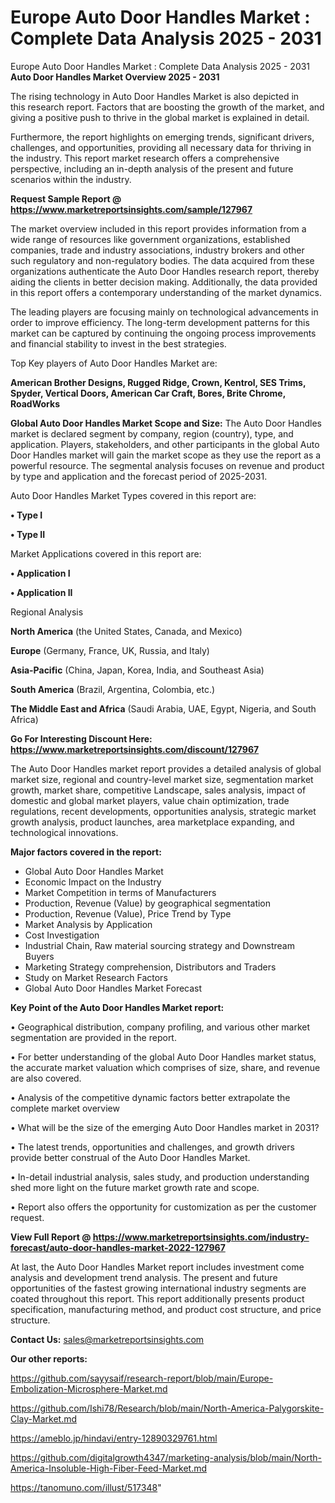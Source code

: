 # Europe Auto Door Handles Market : Complete Data Analysis 2025 - 2031
Europe Auto Door Handles Market : Complete Data Analysis 2025 - 2031
<Strong> Auto Door Handles Market Overview 2025 - 2031</strong>

The rising technology in Auto Door Handles Market is also depicted in this research report. Factors that are boosting the growth of the market, and giving a positive push to thrive in the global market is explained in detail.

Furthermore, the report highlights on emerging trends, significant drivers, challenges, and opportunities, providing all necessary data for thriving in the industry. This report market research offers a comprehensive perspective, including an in-depth analysis of the present and future scenarios within the industry.

<strong>Request Sample Report @ <a href=https://www.marketreportsinsights.com/sample/127967>https://www.marketreportsinsights.com/sample/127967</a></strong>

The market overview included in this report provides information from a wide range of resources like government organizations, established companies, trade and industry associations, industry brokers and other such regulatory and non-regulatory bodies. The data acquired from these organizations authenticate the Auto Door Handles research report, thereby aiding the clients in better decision making. Additionally, the data provided in this report offers a contemporary understanding of the market dynamics.

The leading players are focusing mainly on technological advancements in order to improve efficiency. The long-term development patterns for this market can be captured by continuing the ongoing process improvements and financial stability to invest in the best strategies.

Top Key players of Auto Door Handles Market are:

<strong>American Brother Designs, Rugged Ridge, Crown, Kentrol, SES Trims, Spyder, Vertical Doors, American Car Craft, Bores, Brite Chrome, RoadWorks</strong>

<strong><b>Global Auto Door Handles Market Scope and Size:</b></strong>
The Auto Door Handles market is declared segment by company, region (country), type, and application. Players, stakeholders, and other participants in the global Auto Door Handles market will gain the market scope as they use the report as a powerful resource. The segmental analysis focuses on revenue and product by type and application and the forecast period of 2025-2031.

Auto Door Handles Market Types covered in this report are:

<strong>• Type I

• Type II</strong>

Market Applications covered in this report are:

<strong>• Application I

• Application II</strong> 

Regional Analysis

<strong>North America</strong> (the United States, Canada, and Mexico)

<strong>Europe</strong> (Germany, France, UK, Russia, and Italy)

<strong>Asia-Pacific</strong> (China, Japan, Korea, India, and Southeast Asia)

<strong>South America</strong> (Brazil, Argentina, Colombia, etc.)

<strong>The Middle East and Africa</strong> (Saudi Arabia, UAE, Egypt, Nigeria, and South Africa)

<strong>Go For Interesting Discount Here: <a href=https://www.marketreportsinsights.com/discount/127967>https://www.marketreportsinsights.com/discount/127967</a></strong>

The Auto Door Handles market report provides a detailed analysis of global market size, regional and country-level market size, segmentation market growth, market share, competitive Landscape, sales analysis, impact of domestic and global market players, value chain optimization, trade regulations, recent developments, opportunities analysis, strategic market growth analysis, product launches, area marketplace expanding, and technological innovations.

<strong><b>Major factors covered in the report:</b></strong>
<ul>
  <li>Global Auto Door Handles Market </li>
  <li>Economic Impact on the Industry</li>
  <li>Market Competition in terms of Manufacturers</li>
  <li>Production, Revenue (Value) by geographical segmentation</li>
  <li>Production, Revenue (Value), Price Trend by Type</li>
  <li>Market Analysis by Application</li>
  <li>Cost Investigation</li>
  <li>Industrial Chain, Raw material sourcing strategy and Downstream Buyers</li>
  <li>Marketing Strategy comprehension, Distributors and Traders</li>
  <li>Study on Market Research Factors</li>
  <li>Global Auto Door Handles Market Forecast</li>
</ul>

<strong><b>Key Point of the Auto Door Handles Market report:</b></strong>

• Geographical distribution, company profiling, and various other market segmentation are provided in the report.

• For better understanding of the global Auto Door Handles market status, the accurate market valuation which comprises of size, share, and revenue are also covered.

• Analysis of the competitive dynamic factors better extrapolate the complete market overview

• What will be the size of the emerging Auto Door Handles market in 2031?

• The latest trends, opportunities and challenges, and growth drivers provide better construal of the Auto Door Handles Market.

• In-detail industrial analysis, sales study, and production understanding shed more light on the future market growth rate and scope.

• Report also offers the opportunity for customization as per the customer request.

<strong><b>View Full Report @ <a href=https://www.marketreportsinsights.com/industry-forecast/auto-door-handles-market-2022-127967>https://www.marketreportsinsights.com/industry-forecast/auto-door-handles-market-2022-127967</a></b></strong>


At last, the Auto Door Handles Market report includes investment come analysis and development trend analysis. The present and future opportunities of the fastest growing international industry segments are coated throughout this report. This report additionally presents product specification, manufacturing method, and product cost structure, and price structure.

<strong>Contact Us:</strong>
sales@marketreportsinsights.com

<strong>Our other reports:</strong>

<a href=https://github.com/sayysaif/research-report/blob/main/Europe-Embolization-Microsphere-Market.md>https://github.com/sayysaif/research-report/blob/main/Europe-Embolization-Microsphere-Market.md</a>

<a href=https://github.com/Ishi78/Research/blob/main/North-America-Palygorskite-Clay-Market.md>https://github.com/Ishi78/Research/blob/main/North-America-Palygorskite-Clay-Market.md</a>

<a href=https://ameblo.jp/hindavi/entry-12890329761.html>https://ameblo.jp/hindavi/entry-12890329761.html</a>

<a href=https://github.com/digitalgrowth4347/marketing-analysis/blob/main/North-America-Insoluble-High-Fiber-Feed-Market.md>https://github.com/digitalgrowth4347/marketing-analysis/blob/main/North-America-Insoluble-High-Fiber-Feed-Market.md</a>

<a href=https://tanomuno.com/illust/517348>https://tanomuno.com/illust/517348</a>"
